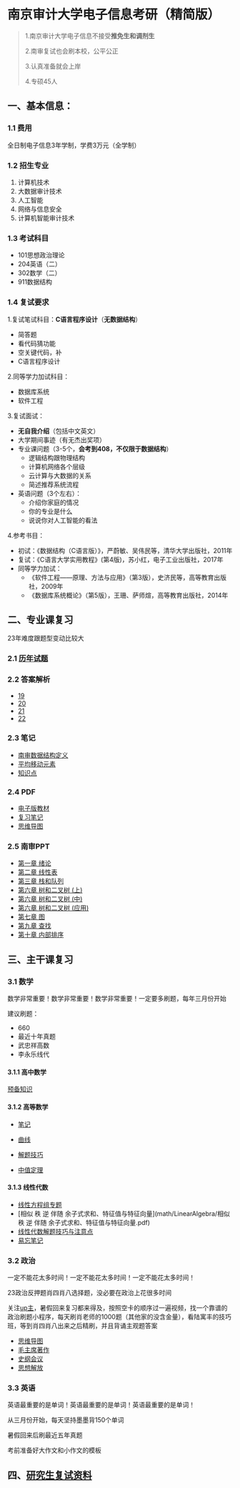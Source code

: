 # 南京审计大学电子信息考研（精简版）

> 1.南京审计大学电子信息不接受**推免生和调剂生**
>
> 2.南审复试也会刷本校，公平公正
>
> 3.认真准备就会上岸
>
> 4.专硕45人

## 一、基本信息：

### 1.1 费用

全日制电子信息3年学制，学费3万元（全学制）

### 1.2 招生专业

1. 计算机技术
2. 大数据审计技术
3. 人工智能
4. 网络与信息安全
5. 计算机智能审计技术

### 1.3 考试科目

- 101思想政治理论
- 204英语（二）
- 302数学（二）
- 911数据结构

### 1.4 复试要求

1.复试笔试科目：**C语言程序设计**（**无数据结构**）

- 简答题
- 看代码猜功能
- 空关键代码，补
- C语言程序设计

2.同等学力加试科目：

- 数据库系统
- 软件工程

3.复试面试：

- **无自我介绍**（包括中文英文）
- 大学期间事迹（有无杰出奖项）
- 专业课问题（3-5个，**会考到408，不仅限于数据结构**）
  - 逻辑结构跟物理结构
  - 计算机网络各个层级
  - 云计算与大数据的关系
  - 简述推荐系统流程
- 英语问题（3个左右）：
  - 介绍你家庭的情况
  - 你的专业是什么
  - 说说你对人工智能的看法

4.参考书目：

- 初试：《数据结构（C语言版）》，严蔚敏、吴伟民等，清华大学出版社，2011年
- 复试：《C语言大学实用教程》(第4版)，苏小红，电子工业出版社，2017年
- 同等学力加试：
  - 《软件工程——原理、方法与应用》（第3版），史济民等，高等教育出版社，2009年
  - 《数据库系统概论》（第5版），王珊、萨师煊，高等教育出版社，2014年

## 二、专业课复习

23年难度跟题型变动比较大

### 2.1 [ 历年试题](https://gs.nau.edu.cn/4398/list.htm)

### 2.2 答案解析

- [19](datastructure/answer/19.pdf)
- [20](datastructure/answer/20.pdf)
- [21](datastructure/answer/21.pdf)
- [22](datastructure/answer/22.pdf)

### 2.3 笔记

- [南审数据结构定义](datastructure/notes/南审数据结构定义.pdf)
- [平均移动元素](datastructure/note/平均移动元素(1).pdf)
- [知识点](datastructure/notes/知识点(1).pdf)

### 2.4 PDF

- [电子版教材](datastructure/pdf/811电子版教材.pdf)
- [复习笔记](datastructure/pdf/数据结构复习笔记.pdf)
- [思维导图](datastructure/pdf/数据结构思维导图总.pdf)

### 2.5 南审PPT

- [第一章 绪论](datastructure/ppt/第一章_绪论.pdf)
- [第二章 线性表](datastructure/ppt/第二章_线性表2020.pdf)
- [第三章 栈和队列](datastructure\ppt/第三章_栈和队列.pdf)
- [第六章 树和二叉树 (上)](datastructure/ppt/第六章_树和二叉树(上).pdf)
- [第六章 树和二叉树 (中)](datastructure\ppt/第六章_树和二叉树(中).pdf)
- [第六章 树和二叉树 (应用)](datastructure/ppt/第六章_树和二叉树(应用).pdf)
- [第七章 图](datastructure/ppt/第七章_图.pdf)
- [第九章 查找](datastructure/ppt/第九章_查找.pdf)
- [第十章 内部排序](datastructure/ppt/第十章_内部排序(1).pdf)

## 三、主干课复习

### 3.1 数学

数学非常重要！数学非常重要！数学非常重要！一定要多刷题，每年三月份开始

建议刷题：

- 660
- 最近十年真题
- 武忠祥高数
- 李永乐线代

#### 3.1.1 高中数学

[预备知识](math/foundation/05_高中数学预备知识.pdf)

#### 3.1.2 高等数学

- [笔记](math/AdvancedMath/笔记.pdf)
- [曲线](math/AdvancedMath/每天一遍，高数再见！必备曲线.pdf)

- [解题技巧](math/AdvancedMath/小崔说数-高等数学解题技巧与注意点.pdf)
- [中值定理](math/AdvancedMath/中值定理.pdf)

#### 3.1.3 线性代数

- [线性方程组专题](math/LinearAlgebra/线性方程组专题.pdf)
- [相似 秩 逆 伴随 余子式求和、特征值与特征向量](math/LinearAlgebra/相似 秩 逆 伴随 余子式求和、特征值与特征向量.pdf)
- [线性代数解题技巧与注意点](math/LinearAlgebra/小崔说数-线性代数解题技巧与注意点.pdf)
- [易忘笔记](math/LinearAlgebra/易忘笔记.pdf)

### 3.2 政治

一定不能花太多时间！一定不能花太多时间！一定不能花太多时间！

23政治反押题肖四肖八选择题，没必要在政治上花很多时间

关注[up主](https://space.bilibili.com/16671656?spm_id_from=333.337.0.0)，暑假回来复习都来得及，按照空卡的顺序过一遍视频，找一个靠谱的政治刷题小程序，每天刷肖老师的1000题（其他家的没含金量），看陆寓丰的技巧班，等到肖四肖八出来之后精刷，并且背诵主观题答案

- [思维导图](politics/红果研_考研政治思维导图.pdf)
- [毛主席著作](politics/毛主席著作.pdf)
- [史纲会议](politics/史纲会议.pdf)
- [思想解放](politics/思想解放.pdf)

### 3.3 英语

英语最重要的是单词！英语最重要的是单词！英语最重要的是单词！

从三月份开始，每天坚持墨墨背150个单词

暑假回来后刷最近五年真题

考前准备好大作文和小作文的模板

## 四、[研究生复试资料](研究生复试.md)
